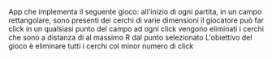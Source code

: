 App che implementa il seguente gioco: 
all'inizio di ogni partita, in un campo rettangolare, sono presenti dei cerchi di varie dimensioni
il giocatore può far click in un qualsiasi punto del campo
ad ogni click vengono eliminati i cerchi che sono a distanza di al massimo R dal punto selezionato
L'obiettivo del gioco è eliminare tutti i cerchi col minor numero di click

